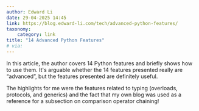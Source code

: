 ```yaml
---
author: Edward Li
date: 29-04-2025 14:45
link: https://blog.edward-li.com/tech/advanced-python-features/
taxonomy:
    category: link
title: "14 Advanced Python Features"
# via:
---
```


In this article, the author covers 14 Python features and briefly shows how to use them.
It's arguable whether the 14 features presented really are “advanced”, but the features presented are definitely useful.

The highlights for me were the features related to typing (overloads, protocols, and generics) and the fact that my own blog was used as a reference for a subsection on comparison operator chaining!

